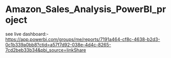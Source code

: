 # Amazon_Sales_Analysis_PowerBI_project
see live dashboard:- https://app.powerbi.com/groups/me/reports/7191a464-cf8c-4638-b2d3-0c1b339a0bb8?ctid=a57f7d92-038e-4d4c-8265-7cd2beb33b34&pbi_source=linkShare
